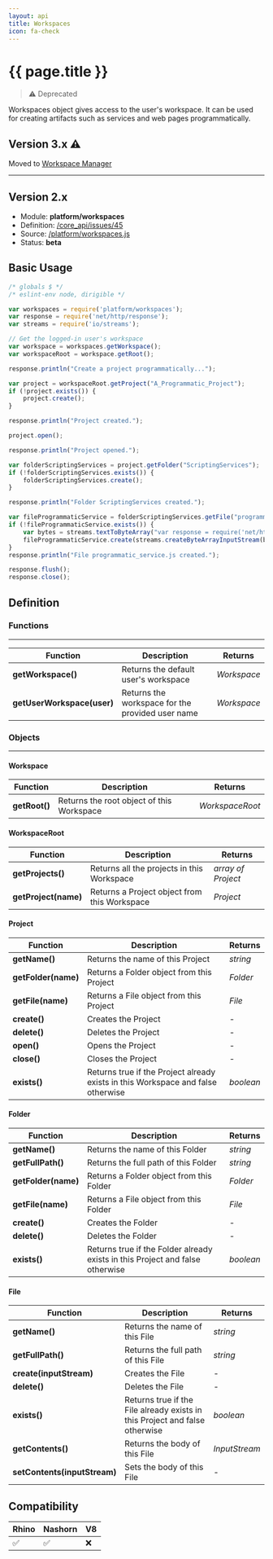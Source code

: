 ```yaml
---
layout: api
title: Workspaces
icon: fa-check
---
```


{{ page.title }}
===

> ⚠ Deprecated

Workspaces object gives access to the user's workspace. It can be used for creating artifacts such as services and web pages programmatically.

Version 3.x  ⚠
---

Moved to [Workspace Manager](workspace_manager.html)

---


Version 2.x
---

- Module: **platform/workspaces**
- Definition: [/core_api/issues/45](https://github.com/dirigiblelabs/core_api/issues/45)
- Source: [/platform/workspaces.js](https://github.com/dirigiblelabs/core_api/blob/master/core_api/ScriptingServices/platform/workspaces.js)
- Status: **beta**

Basic Usage
---

```javascript
/* globals $ */
/* eslint-env node, dirigible */

var workspaces = require('platform/workspaces');
var response = require('net/http/response');
var streams = require('io/streams');

// Get the logged-in user's workspace
var workspace = workspaces.getWorkspace();
var workspaceRoot = workspace.getRoot();

response.println("Create a project programmatically...");

var project = workspaceRoot.getProject("A_Programmatic_Project");
if (!project.exists()) {
	project.create();
}

response.println("Project created.");

project.open();

response.println("Project opened.");

var folderScriptingServices = project.getFolder("ScriptingServices");
if (!folderScriptingServices.exists()) {
	folderScriptingServices.create();
}

response.println("Folder ScriptingServices created.");

var fileProgrammaticService = folderScriptingServices.getFile("programmatic_service.js");
if (!fileProgrammaticService.exists()) {
	var bytes = streams.textToByteArray("var response = require('net/http/response');\nresponse.println('Hello World!');\nresponse.flush();\nresponse.close();");
	fileProgrammaticService.create(streams.createByteArrayInputStream(bytes));
}
response.println("File programmatic_service.js created.");

response.flush();
response.close();
```

Definition
---

### Functions

---

Function     | Description | Returns
------------ | ----------- | --------
**getWorkspace()**   | Returns the default user's workspace | *Workspace*
**getUserWorkspace(user)**   | Returns the workspace for the provided user name | *Workspace*


### Objects

---

#### Workspace

Function     | Description | Returns
------------ | ----------- | --------
**getRoot()**   | Returns the root object of this Workspace | *WorkspaceRoot*


#### WorkspaceRoot

Function     | Description | Returns
------------ | ----------- | --------
**getProjects()**   | Returns all the projects in this Workspace | *array of Project*
**getProject(name)**   | Returns a Project object from this Workspace | *Project*


#### Project

Function     | Description | Returns
------------ | ----------- | --------
**getName()**   | Returns the name of this Project | *string*
**getFolder(name)**   | Returns a Folder object from this Project | *Folder*
**getFile(name)**   | Returns a File object  from this Project | *File*
**create()**   | Creates the Project | *-*
**delete()**   | Deletes the Project | *-*
**open()**   | Opens the Project | *-*
**close()**   | Closes the Project | *-*
**exists()**   | Returns true if the Project already exists in this Workspace and false otherwise | *boolean*


#### Folder

Function     | Description | Returns
------------ | ----------- | --------
**getName()**   | Returns the name of this Folder | *string*
**getFullPath()**   | Returns the full path of this Folder | *string*
**getFolder(name)**   | Returns a Folder object from this Folder | *Folder*
**getFile(name)**   | Returns a File object  from this Folder | *File*
**create()**   | Creates the Folder | *-*
**delete()**   | Deletes the Folder | *-*
**exists()**   | Returns true if the Folder already exists in this Project and false otherwise | *boolean*


#### File

Function     | Description | Returns
------------ | ----------- | --------
**getName()**   | Returns the name of this File | *string*
**getFullPath()**   | Returns the full path of this File | *string*
**create(inputStream)**   | Creates the File | *-*
**delete()**   | Deletes the File | *-*
**exists()**   | Returns true if the File already exists in this Project and false otherwise | *boolean*
**getContents()**   | Returns the body of this File | *InputStream*
**setContents(inputStream)**   | Sets the body of this File | *-*



Compatibility
---

Rhino | Nashorn | V8
----- | ------- | --------
 ✅  | ✅  | ❌
